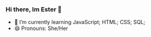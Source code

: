   ### Hi there, Im Ester 👋

- 🌱 I’m currently learning JavaScript; HTML; CSS; SQL;
- 😄 Pronouns: She/Her

